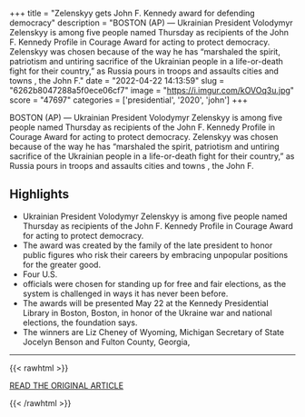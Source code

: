 +++
title = "Zelenskyy gets John F. Kennedy award for defending democracy"
description = "BOSTON (AP) — Ukrainian President Volodymyr Zelenskyy is among five people named Thursday as recipients of the John F. Kennedy Profile in Courage Award for acting to protect democracy. Zelenskyy was chosen because of the way he has “marshaled the spirit, patriotism and untiring sacrifice of the Ukrainian people in a life-or-death fight for their country,” as Russia pours in troops and assaults cities and towns , the John F."
date = "2022-04-22 14:13:59"
slug = "6262b8047288a5f0ece06cf7"
image = "https://i.imgur.com/kOVOq3u.jpg"
score = "47697"
categories = ['presidential', '2020', 'john']
+++

BOSTON (AP) — Ukrainian President Volodymyr Zelenskyy is among five people named Thursday as recipients of the John F. Kennedy Profile in Courage Award for acting to protect democracy. Zelenskyy was chosen because of the way he has “marshaled the spirit, patriotism and untiring sacrifice of the Ukrainian people in a life-or-death fight for their country,” as Russia pours in troops and assaults cities and towns , the John F.

## Highlights

- Ukrainian President Volodymyr Zelenskyy is among five people named Thursday as recipients of the John F. Kennedy Profile in Courage Award for acting to protect democracy.
- The award was created by the family of the late president to honor public figures who risk their careers by embracing unpopular positions for the greater good.
- Four U.S.
- officials were chosen for standing up for free and fair elections, as the system is challenged in ways it has never been before.
- The awards will be presented May 22 at the Kennedy Presidential Library in Boston, Boston, in honor of the Ukraine war and national elections, the foundation says.
- The winners are Liz Cheney of Wyoming, Michigan Secretary of State Jocelyn Benson and Fulton County, Georgia,

---

{{< rawhtml >}}
  <p class="article-category">
    <a target="_blank" href="https://apnews.com/article/f407c038e90d4eee084a9d0c6f933218">READ THE ORIGINAL ARTICLE</a>
  </p>
{{< /rawhtml >}}
